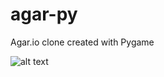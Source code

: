 # agar-py
Agar.io clone created with Pygame

![alt text](https://github.com/mifka01/agar-py/blob/master/images/agar.png?raw=true)